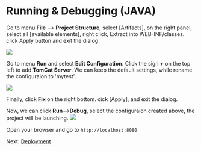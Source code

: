 # Running & Debugging (JAVA)

Go to menu **File** --> **Project Structure**, select [Artifacts], on the right panel, select all [available elements], right click, Extract into WEB-INF/classes. click Apply button and exit the dialog.

 ![](_media/java/IntelliJ-IDEA_add_tomcat_server.png) 


Go to menu **Run** and select **Edit Configuration**. Click the sign **+** on the top left to add **TomCat Server**. We can keep the default settings, while rename the configuraion to 'mytest'. 

 ![](_media/java/IntelliJ-IDEA_tomcat_config.png) 

Finally, click **Fix** on the right bottom. cick [Apply], and exit the dialog.

Now, we can click **Run**-->**Debug**, select the configuraion created above, the project will be launching. 
 ![](_media/java/IntelliJ-IDEA_debug.png) 


Open your browser and go to `http://localhost:8080`

Next: [Deployment](deployment/)